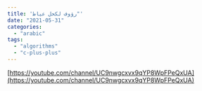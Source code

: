 ```yaml
---
title: 'رؤوف لكحل عياط"'
date: "2021-05-31"
categories:
  - "arabic"
tags:
  - "algorithms"
  - "c-plus-plus"
---
```


[https://youtube.com/channel/UC9nwgcxvx9qYP8WpFPeQxUA](https://youtube.com/channel/UC9nwgcxvx9qYP8WpFPeQxUA)

